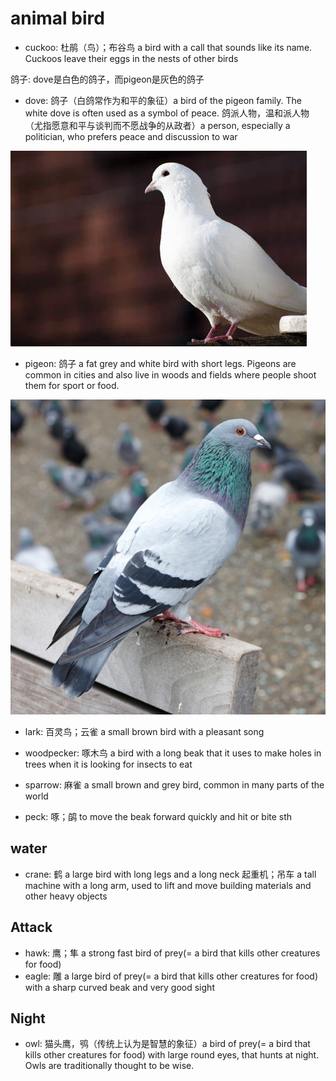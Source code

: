 # animal bird

- cuckoo: 杜鹃（鸟）；布谷鸟 a bird with a call that sounds like its name. Cuckoos leave their eggs in the nests of other birds

鸽子: dove是白色的鸽子，而pigeon是灰色的鸽子

- dove: 鸽子（白鸽常作为和平的象征）a bird of the pigeon family. The white dove is often used as a symbol of peace. 鸽派人物，温和派人物（尤指愿意和平与谈判而不愿战争的从政者）a person, especially a politician, who prefers peace and discussion to war

![](images/dove.jpeg)

- pigeon: 鸽子 a fat grey and white bird with short legs. Pigeons are common in cities and also live in woods and fields where people shoot them for sport or food.

![](images/pigeon.jpg)

- lark: 百灵鸟；云雀 a small brown bird with a pleasant song
- woodpecker: 啄木鸟 a bird with a long beak that it uses to make holes in trees when it is looking for insects to eat

- sparrow: 麻雀 a small brown and grey bird, common in many parts of the world

- peck: 啄；鹐 to move the beak forward quickly and hit or bite sth

## water

- crane: 鹤 a large bird with long legs and a long neck 起重机；吊车 a tall machine with a long arm, used to lift and move building materials and other heavy objects

## Attack

- hawk: 鹰；隼 a strong fast bird of prey(= a bird that kills other creatures for food)
- eagle: 雕 a large bird of prey(= a bird that kills other creatures for food) with a sharp curved beak and very good sight

## Night

- owl: 猫头鹰，鸮（传统上认为是智慧的象征）a bird of prey(= a bird that kills other creatures for food) with large round eyes, that hunts at night. Owls are traditionally thought to be wise.
